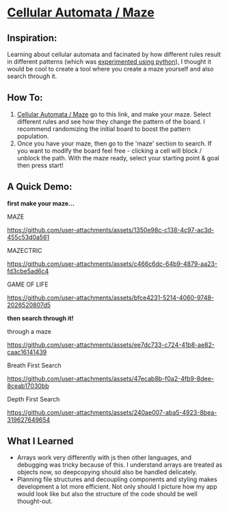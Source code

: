 # [Cellular Automata / Maze](https://ryan-kanghyun-moon.github.io/Cellular-Automata-App/)

## Inspiration:
Learning about cellular automata and facinated by how different rules result in different patterns (which was [experimented using python](https://github.com/ryan-kanghyun-moon/cellular-automata)), I thought it would be cool to create a tool where you create a maze yourself and also search through it.

## How To:
1. [Cellular Automata / Maze](https://ryan-kanghyun-moon.github.io/Cellular-Automata-App/) go to this link, and make your maze. Select different rules and see how they change the pattern of the board. I recommend randomizing the initial board to boost the pattern population.
2. Once you have your maze, then go to the 'maze' section to search. If you want to modify the board feel free - clicking a cell will block / unblock the path. With the maze ready, select your starting point & goal then press start!

## A Quick Demo:
**first make your maze...**  

MAZE  

https://github.com/user-attachments/assets/1350e98c-c138-4c97-ac3d-455c53d0a561  
 
MAZECTRIC

https://github.com/user-attachments/assets/c466c6dc-64b9-4879-aa23-fd3cbe5ad6c4

GAME OF LIFE

https://github.com/user-attachments/assets/bfce4231-5214-4060-9748-2026520807d5

**then search through it!**  

through a maze

https://github.com/user-attachments/assets/ee7dc733-c724-41b8-ae82-caac16141439

Breath First Search

https://github.com/user-attachments/assets/47ecab8b-f0a2-4fb9-8dee-8ceab17030bb

Depth First Search

https://github.com/user-attachments/assets/240ae007-aba5-4923-8bea-319627649654

## What I Learned
* Arrays work very differently with js then other languages, and debugging was tricky because of this. I understand arrays are treated as objects now, so deepcopying should also be handled delicately.
* Planning file structures and decoupling components and styling makes development a lot more efficient. Not only should I picture how my app would look like but also the structure of the code should be well thought-out.
